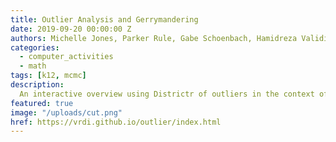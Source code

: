 ```yaml
---
title: Outlier Analysis and Gerrymandering
date: 2019-09-20 00:00:00 Z
authors: Michelle Jones, Parker Rule, Gabe Schoenbach, Hamidreza Validi, and VRDI
categories:
  - computer_activities
  - math
tags: [k12, mcmc]
description:
  An interactive overview using Districtr of outliers in the context of redistricting.
featured: true
image: "/uploads/cut.png"
href: https://vrdi.github.io/outlier/index.html
---
```

